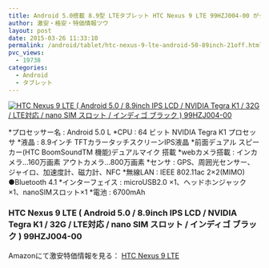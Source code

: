 ```yaml
---
title: Android 5.0搭載 8.9型 LTEタブレット HTC Nexus 9 LTE 99HZJ004-00 がタイムセール激安特価51,000円台！送料無料！
author: 激安・格安・特価情報ツウ
layout: post
date: 2015-03-26 11:33:10
permalink: /android/tablet/htc-nexus-9-lte-​​android-50-89inch-21off.html
pvc_views:
  - 19738
categories:
  - Android
  - タブレット
---
```

<div class="img-bg2 img_L">
<a href="http://www.amazon.co.jp/exec/obidos/ASIN/B00PILCJA0/amanatu-22/ref=nosim/" name="amanatulink" target="_blank"><img src="http://ecx.images-amazon.com/images/I/31OobGO98VL._SL160_.jpg" alt="HTC Nexus 9 LTE ( Android 5.0 / 8.9inch IPS LCD / NVIDIA Tegra K1 / 32G / LTE対応 / nano SIM スロット / インディゴ ブラック ) 99HZJ004-00" style="border: none;" /></a>
</div>

*プロセッサー名 : Android 5.0 L
*CPU : 64 ビット NVIDIA Tegra K1 プロセッサ
*液晶 : 8.9インチ TFTカラータッチスクリーンIPS液晶
*前面デュアル スピーカー(HTC BoomSoundTM 機能)デュアルマイク 搭載
*webカメラ搭載 : インカメラ…160万画素 アウトカメラ…800万画素
*センサ : GPS、周囲光センサー、ジャイロ、加速度計、磁力計、NFC
*無線LAN : IEEE 802.11ac 2×2(MIMO) ●Bluetooth 4.1
*インターフェイス : microUSB2.0 ×1、ヘッドホンジャック ×1、nanoSIMスロット×1
*電池 : 6700mAh

### HTC Nexus 9 LTE ( Android 5.0 / 8.9inch IPS LCD / NVIDIA Tegra K1 / 32G / LTE対応 / nano SIM スロット / インディゴ ブラック ) 99HZJ004-00

Amazonにて激安特価情報を見る： <span class="fs150p"><a href="http://www.amazon.co.jp/gp/product/B00PILCJA0/ref=as_li_ss_il?ie=UTF8&camp=247&creative=7399&creativeASIN=B00PILCJA0&linkCode=as2&tag=tokkajohotsu-22" target="_blank">HTC Nexus 9 LTE</a></span>
